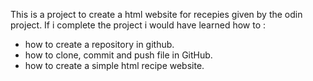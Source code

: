This is a project to create a html website for recepies given by the odin project.
If i complete the project i would have learned how to :
* how to create a repository in github.
* how to clone, commit and push file in GitHub.
* how to create a simple html recipe website.